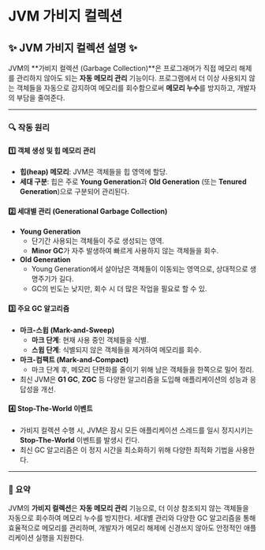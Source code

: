 # JVM 가비지 컬렉션

## ✨ JVM 가비지 컬렉션 설명 ✨

JVM의 \*\*가비지 컬렉션 (Garbage Collection)\*\*은 프로그래머가 직접 메모리 해제를 관리하지 않아도 되는 **자동 메모리 관리** 기능이다. 프로그램에서 더 이상 사용되지 않는 객체들을 자동으로 감지하여 메모리를 회수함으로써 **메모리 누수**를 방지하고, 개발자의 부담을 줄여준다.

***

### 🔍 작동 원리

#### 1️⃣ 객체 생성 및 힙 메모리 관리

* **힙(heap) 메모리**: JVM은 객체들을 힙 영역에 할당.
* **세대 구분**: 힙은 주로 **Young Generation**과 **Old Generation** (또는 **Tenured Generation**)으로 구분되어 관리된다.

#### 2️⃣ 세대별 관리 (Generational Garbage Collection)

* **Young Generation**
  * 단기간 사용되는 객체들이 주로 생성되는 영역.
  * **Minor GC**가 자주 발생하여 빠르게 사용하지 않는 객체들을 회수.
* **Old Generation**
  * Young Generation에서 살아남은 객체들이 이동되는 영역으로, 상대적으로 생명주기가 길다.
  * GC의 빈도는 낮지만, 회수 시 더 많은 작업을 필요로 할 수 있.

#### 3️⃣ 주요 GC 알고리즘

* **마크-스윕 (Mark-and-Sweep)**
  * **마크 단계**: 현재 사용 중인 객체들을 식별.
  * **스윕 단계**: 식별되지 않은 객체들을 제거하여 메모리를 회수.
* **마크-컴팩트 (Mark-and-Compact)**
  * 마크 단계 후, 메모리 단편화를 줄이기 위해 남은 객체들을 한쪽으로 밀어 정리.
* 최신 JVM은 **G1 GC**, **ZGC** 등 다양한 알고리즘을 도입해 애플리케이션의 성능과 응답성을 개선.

#### 4️⃣ Stop-The-World 이벤트

* 가비지 컬렉션 수행 시, JVM은 잠시 모든 애플리케이션 스레드를 일시 정지시키는 **Stop-The-World** 이벤트를 발생시 킨다.
* 최신 GC 알고리즘은 이 정지 시간을 최소화하기 위해 다양한 최적화 기법을 사용한다.

***

### 📝 요약

JVM의 **가비지 컬렉션**은 **자동 메모리 관리** 기능으로, 더 이상 참조되지 않는 객체들을 자동으로 회수하여 메모리 누수를 방지한다. 세대별 관리와 다양한 GC 알고리즘을 통해 효율적으로 메모리를 관리하며, 개발자가 메모리 해제에 신경쓰지 않아도 안정적인 애플리케이션 실행을 지원한다.
